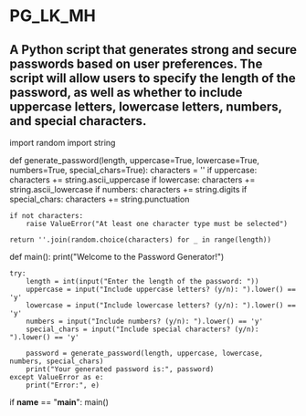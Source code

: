 # PG_LK_MH 
## A Python script that generates strong and secure passwords based on user preferences. The script will allow users to specify the length of the password, as well as whether to include uppercase letters, lowercase letters, numbers, and special characters.

import random
import string

def generate_password(length, uppercase=True, lowercase=True, numbers=True, special_chars=True):
    characters = ''
    if uppercase:
        characters += string.ascii_uppercase
    if lowercase:
        characters += string.ascii_lowercase
    if numbers:
        characters += string.digits
    if special_chars:
        characters += string.punctuation

    if not characters:
        raise ValueError("At least one character type must be selected")

    return ''.join(random.choice(characters) for _ in range(length))

def main():
    print("Welcome to the Password Generator!")

    try:
        length = int(input("Enter the length of the password: "))
        uppercase = input("Include uppercase letters? (y/n): ").lower() == 'y'
        lowercase = input("Include lowercase letters? (y/n): ").lower() == 'y'
        numbers = input("Include numbers? (y/n): ").lower() == 'y'
        special_chars = input("Include special characters? (y/n): ").lower() == 'y'

        password = generate_password(length, uppercase, lowercase, numbers, special_chars)
        print("Your generated password is:", password)
    except ValueError as e:
        print("Error:", e)

if __name__ == "__main__":
    main()
